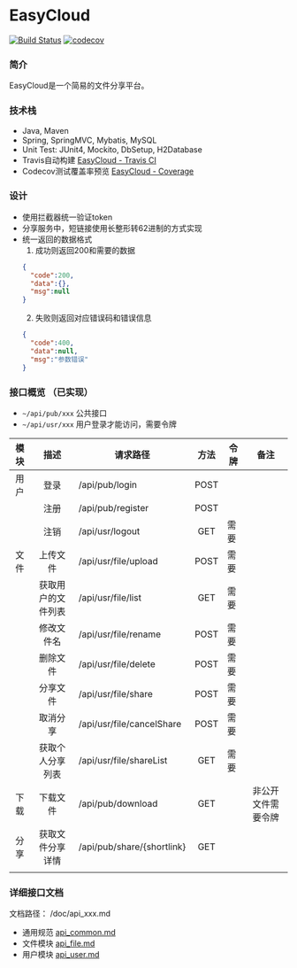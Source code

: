 # EasyCloud  

[![Build Status](https://travis-ci.org/pdwu/EasyCloud.svg?branch=master)](https://travis-ci.org/pdwu/EasyCloud)
[![codecov](https://codecov.io/gh/pdwu/EasyCloud/branch/master/graph/badge.svg)](https://codecov.io/gh/pdwu/EasyCloud) 

### 简介
EasyCloud是一个简易的文件分享平台。  

### 技术栈
- Java, Maven  
- Spring, SpringMVC, Mybatis, MySQL  
- Unit Test: JUnit4, Mockito, DbSetup, H2Database  
- Travis自动构建 [EasyCloud - Travis CI](https://travis-ci.org/pdwu/EasyCloud)  
- Codecov测试覆盖率预览 [EasyCloud - Coverage](https://codecov.io/gh/pdwu/EasyCloud)  


### 设计
- 使用拦截器统一验证token
- 分享服务中，短链接使用长整形转62进制的方式实现 
- 统一返回的数据格式
  1. 成功则返回200和需要的数据
  ```json
  {
    "code":200, 
    "data":{},
    "msg":null 
  }
  ```
  2. 失败则返回对应错误码和错误信息
    ```json
    {
      "code":400, 
      "data":null,
      "msg":"参数错误" 
    }
    ```

### 接口概览 （已实现）  
- `~/api/pub/xxx` 公共接口  
- `~/api/usr/xxx` 用户登录才能访问，需要令牌

| 模块 |        描述        | 请求路径                   | 方法 | 令牌 |        备注        |
|:----:|:------------------:|----------------------------|:----:|------|:------------------:|
| 用户 |        登录        | /api/pub/login             | POST |      |                    |
|      |        注册        | /api/pub/register          | POST |      |                    |
|      |        注销        | /api/usr/logout            |  GET | 需要 |                    |
| 文件 |      上传文件      | /api/usr/file/upload       | POST | 需要 |                    |
|      | 获取用户的文件列表 | /api/usr/file/list         |  GET | 需要 |                    |
|      |     修改文件名     | /api/usr/file/rename       | POST | 需要 |                    |
|      |      删除文件      | /api/usr/file/delete       | POST | 需要 |                    |
|      |      分享文件      | /api/usr/file/share        | POST | 需要 |                    |
|      |      取消分享      | /api/usr/file/cancelShare  | POST | 需要 |                    |
|      |  获取个人分享列表  | /api/usr/file/shareList    |  GET | 需要 |                    |
| 下载 |      下载文件      | /api/pub/download          |  GET |      | 非公开文件需要令牌 |
| 分享 |  获取文件分享详情  | /api/pub/share/{shortlink} |  GET |      |                    |
|      |                    |                            |      |      |                    |

### 详细接口文档 
文档路径： /doc/api_xxx.md  
- 通用规范 [api_common.md](./doc/api_common.md)
- 文件模块 [api_file.md](./doc/api_file.md)
- 用户模块 [api_user.md](./doc/api_user.md)

